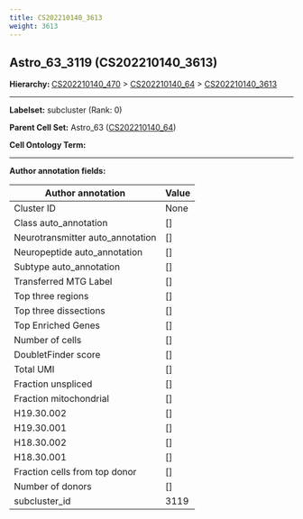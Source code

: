 ```yaml
---
title: CS202210140_3613
weight: 3613
---
```

## Astro_63_3119 (CS202210140_3613)
<b>Hierarchy: </b>
[CS202210140_470](cell_sets/CS202210140_470.md) >
[CS202210140_64](cell_sets/CS202210140_64.md) >
[CS202210140_3613](cell_sets/CS202210140_3613.md)

---


**Labelset:** subcluster (Rank: 0)

**Parent Cell Set:** Astro_63 ([CS202210140_64](cell_sets/CS202210140_64.md))



**Cell Ontology Term:** 

[MARKER GENES.]: #


---

[TRANSFERRED ANNOTATIONS.]: #


[AUTHOR ANNOTATION FIELDS.]: #


**Author annotation fields:**

| Author annotation | Value |
|-------------------|-------|
|Cluster ID|None|
|Class auto_annotation|[]|
|Neurotransmitter auto_annotation|[]|
|Neuropeptide auto_annotation|[]|
|Subtype auto_annotation|[]|
|Transferred MTG Label|[]|
|Top three regions|[]|
|Top three dissections|[]|
|Top Enriched Genes|[]|
|Number of cells|[]|
|DoubletFinder score|[]|
|Total UMI|[]|
|Fraction unspliced|[]|
|Fraction mitochondrial|[]|
|H19.30.002|[]|
|H19.30.001|[]|
|H18.30.002|[]|
|H18.30.001|[]|
|Fraction cells from top donor|[]|
|Number of donors|[]|
|subcluster_id|3119|
